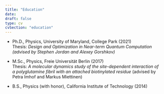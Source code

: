 ```yaml
---
title: "Education"
date:
draft: false
type: cv
cvSection: "education"
---
```


- Ph.D., Physics, University of Maryland, College Park (2021)  
Thesis: *Design and Optimization in Near-term Quantum Computation (advised by Stephen Jordan and Alexey Gorshkov)*

- M.Sc., Physics, Freie Universit&auml;t Berlin (2017)  
Thesis: *A molecular dynamics study of the site-dependent interaction of a polyglutamine fibril with an attached biotinylated residue* (advised by Petra Imhof and Markus Miettinen)
- B.S., Physics (with honor), California Institute of Technology (2014)
